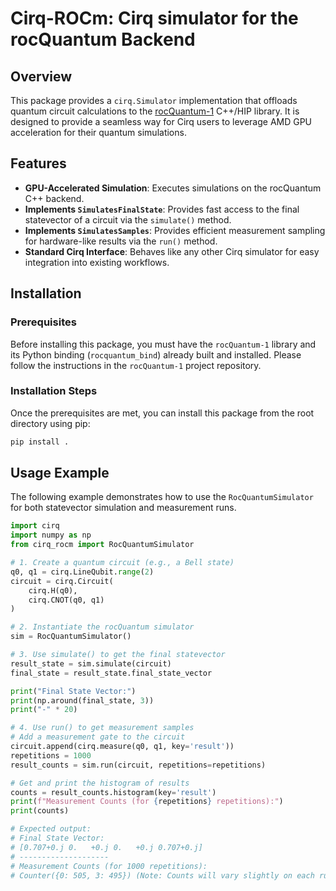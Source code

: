 # Cirq-ROCm: Cirq simulator for the rocQuantum Backend

## Overview

This package provides a `cirq.Simulator` implementation that offloads quantum circuit calculations to the [rocQuantum-1](https://github.com/ROCm/rocQuantum-1) C++/HIP library. It is designed to provide a seamless way for Cirq users to leverage AMD GPU acceleration for their quantum simulations.

## Features

- **GPU-Accelerated Simulation**: Executes simulations on the rocQuantum C++ backend.
- **Implements `SimulatesFinalState`**: Provides fast access to the final statevector of a circuit via the `simulate()` method.
- **Implements `SimulatesSamples`**: Provides efficient measurement sampling for hardware-like results via the `run()` method.
- **Standard Cirq Interface**: Behaves like any other Cirq simulator for easy integration into existing workflows.

## Installation

### Prerequisites

Before installing this package, you must have the `rocQuantum-1` library and its Python binding (`rocquantum_bind`) already built and installed. Please follow the instructions in the `rocQuantum-1` project repository.

### Installation Steps

Once the prerequisites are met, you can install this package from the root directory using pip:

```bash
pip install .
```

## Usage Example

The following example demonstrates how to use the `RocQuantumSimulator` for both statevector simulation and measurement runs.

```python
import cirq
import numpy as np
from cirq_rocm import RocQuantumSimulator

# 1. Create a quantum circuit (e.g., a Bell state)
q0, q1 = cirq.LineQubit.range(2)
circuit = cirq.Circuit(
    cirq.H(q0),
    cirq.CNOT(q0, q1)
)

# 2. Instantiate the rocQuantum simulator
sim = RocQuantumSimulator()

# 3. Use simulate() to get the final statevector
result_state = sim.simulate(circuit)
final_state = result_state.final_state_vector

print("Final State Vector:")
print(np.around(final_state, 3))
print("-" * 20)

# 4. Use run() to get measurement samples
# Add a measurement gate to the circuit
circuit.append(cirq.measure(q0, q1, key='result'))
repetitions = 1000
result_counts = sim.run(circuit, repetitions=repetitions)

# Get and print the histogram of results
counts = result_counts.histogram(key='result')
print(f"Measurement Counts (for {repetitions} repetitions):")
print(counts)

# Expected output:
# Final State Vector:
# [0.707+0.j 0.   +0.j 0.   +0.j 0.707+0.j]
# --------------------
# Measurement Counts (for 1000 repetitions):
# Counter({0: 505, 3: 495}) (Note: Counts will vary slightly on each run)
```
